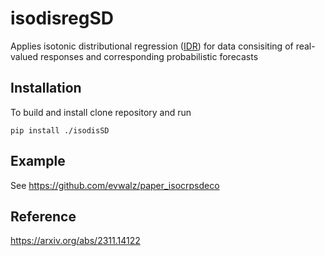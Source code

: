 
# isodisregSD

<!-- badges: start -->
<!-- badges: end -->

Applies isotonic distributional regression ([IDR](https://academic.oup.com/jrsssb/article/83/5/963/7056107)) for data consisiting of real-valued responses and corresponding probabilistic forecasts

## Installation

To build and install clone repository and run

``` pip install ./isodisSD   ```

## Example

See https://github.com/evwalz/paper_isocrpsdeco

## Reference

https://arxiv.org/abs/2311.14122

